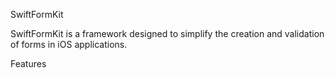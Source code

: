 SwiftFormKit

SwiftFormKit is a framework designed to simplify the creation and validation of forms in iOS applications. 


Features
